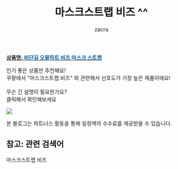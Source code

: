 ﻿---
layout: post
title:  "마스크스트랩 비즈 ^^"
author: zacra
categories: [ 아이템 ]
tags: [마스크스트랩 비즈]
image: https://static.coupangcdn.com/image/retail/images/2020/09/14/18/1/efed8cec-7a5a-404f-9ee7-5df75038d98c.jpg 
description: "쿠팡에서 마스크스트랩 비즈 관련 키워드로 가장 고객 선호도가 높은 제품이랍니다."
rating: 4.5
---

<a href="https://link.coupang.com/re/AFFSDP?lptag=AF8407795&pageKey=2154221282&itemId=3658892992&vendorItemId=71644331044&traceid=V0-153-a317b40855ba3915"><b>상품명: <font color='#01579B'>비단길 오팔하트 비즈 마스크 스트랩</font></b></a>

인기 좋은 상품만 추천해요!<br/>
쿠팡에서 "마스크스트랩 비즈" 와 관련해서 선호도가 가장 높은 제품이에요!<br/><br/>
무슨 긴 설명이 필요한가요?  
클릭해서 확인해보세요


<a href="https://link.coupang.com/re/AFFSDP?lptag=AF8407795&pageKey=2154221282&itemId=3658892992&vendorItemId=71644331044&traceid=V0-153-a317b40855ba3915"><img src="https://thumbnail8.coupangcdn.com/thumbnails/remote/q89/image/retail/images/577584389299234-fb4cc46b-bf6f-4512-9ea6-5fc6be5ab46a.jpg"></a> 

본 블로그는 파트너스 활동을 통해 일정액의 수수료를 제공받을 수 있습니다.

## 참고: 관련 검색어    
마스크스트랩 비즈
